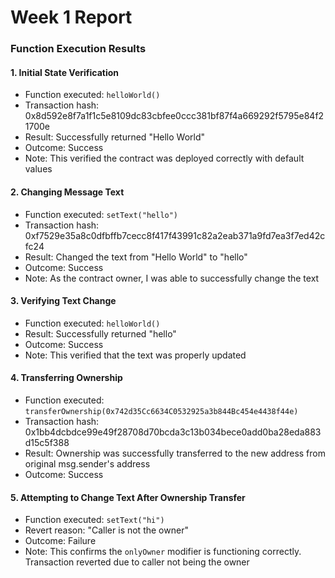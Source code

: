 # Week 1 Report


### Function Execution Results

#### 1. Initial State Verification
- Function executed: `helloWorld()`
- Transaction hash: 0x8d592e8f7a1f1c5e8109dc83cbfee0ccc381bf87f4a669292f5795e84f21700e
- Result: Successfully returned "Hello World"
- Outcome: Success
- Note: This verified the contract was deployed correctly with default values

#### 2. Changing Message Text
- Function executed: `setText("hello")`
- Transaction hash: 0xf7529e35a8c0dfbffb7cecc8f417f43991c82a2eab371a9fd7ea3f7ed42cfc24
- Result: Changed the text from "Hello World" to "hello"
- Outcome: Success
- Note: As the contract owner, I was able to successfully change the text

#### 3. Verifying Text Change
- Function executed: `helloWorld()`
- Result: Successfully returned "hello"
- Outcome: Success
- Note: This verified that the text was properly updated

#### 4. Transferring Ownership
- Function executed: `transferOwnership(0x742d35Cc6634C0532925a3b844Bc454e4438f44e)`
- Transaction hash: 0x1bb4dcbdce99e49f28708d70bcda3c13b034bece0add0ba28eda883d15c5f388
- Result: Ownership was successfully transferred to the new address from original msg.sender's address
- Outcome: Success

#### 5. Attempting to Change Text After Ownership Transfer
- Function executed: `setText("hi")`
- Revert reason: "Caller is not the owner"
- Outcome: Failure
- Note: This confirms the `onlyOwner` modifier is functioning correctly. Transaction reverted due to caller not being the owner 


